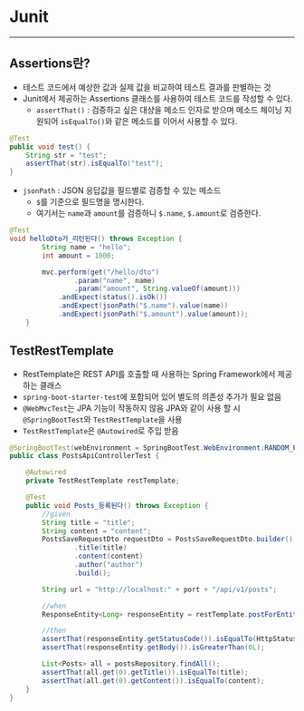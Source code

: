 # Junit
****

## Assertions란?
- 테스트 코드에서 예상한 값과 실제 값을 비교하여 테스트 결과를 판별하는 것
- Junit에서 제공하는 Assertions 클래스를 사용하여 테스트 코드를 작성할 수 있다.
    - `assertThat()` : 검증하고 싶은 대상을 메소드 인자로 받으며 메소드 체이닝 지원되어 `isEqualTo()`와 같은 메소드를 이어서 사용할 수 있다.
```java
@Test
public void test() {
    String str = "test";
    assertThat(str).isEqualTo("test");
}
```

- `jsonPath` : JSON 응답값을 필드별로 검증할 수 있는 메소드
  - `$`를 기준으로 필드명을 명시한다.
  - 여기서는 `name`과 `amount`를 검증하니 `$.name`, `$.amount`로 검증한다.

```java
@Test
void helloDto가_리턴된다() throws Exception {
        String name = "hello";
        int amount = 1000;

        mvc.perform(get("/hello/dto")
                .param("name", name)
                .param("amount", String.valueOf(amount)))
            .andExpect(status().isOk())
            .andExpect(jsonPath("$.name").value(name))
            .andExpect(jsonPath("$.amount").value(amount));
    }
```

## TestRestTemplate
- RestTemplate은 REST API를 호출할 때 사용하는 Spring Framework에서 제공하는 클래스
- `spring-boot-starter-test`에 포함되어 있어 별도의 의존성 추가가 필요 없음
- `@WebMvcTest`는 JPA 기능이 작동하지 않음 JPA와 같이 사용 할 시 `@SpringBootTest`와 `TestRestTemplate`을 사용
- `TestRestTemplate`은 `@Autowired`로 주입 받음
```java
@SpringBootTest(webEnvironment = SpringBootTest.WebEnvironment.RANDOM_PORT)
public class PostsApiControllerTest {

    @Autowired
    private TestRestTemplate restTemplate;

    @Test
    public void Posts_등록된다() throws Exception {
        //given
        String title = "title";
        String content = "content";
        PostsSaveRequestDto requestDto = PostsSaveRequestDto.builder()
                .title(title)
                .content(content)
                .author("author")
                .build();

        String url = "http://localhost:" + port + "/api/v1/posts";

        //when
        ResponseEntity<Long> responseEntity = restTemplate.postForEntity(url, requestDto, Long.class);

        //then
        assertThat(responseEntity.getStatusCode()).isEqualTo(HttpStatus.OK);
        assertThat(responseEntity.getBody()).isGreaterThan(0L);

        List<Posts> all = postsRepository.findAll();
        assertThat(all.get(0).getTitle()).isEqualTo(title);
        assertThat(all.get(0).getContent()).isEqualTo(content);
    }
}
```

    
 
